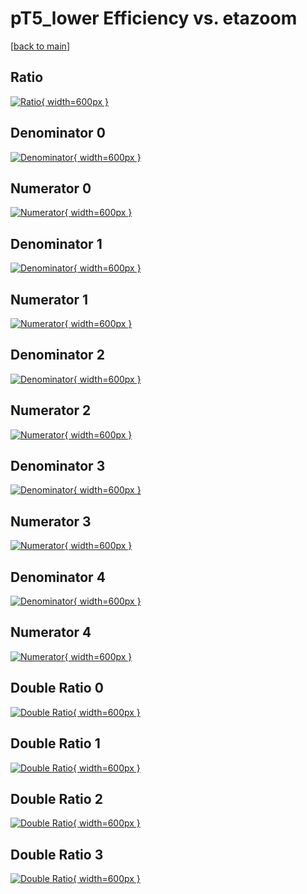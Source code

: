 # pT5_lower Efficiency vs. etazoom

[[back to main](./)]



## Ratio

[![Ratio](../mtv/var/pT5_lower_vtr_11_0_eff_etazoom.png){ width=600px }](../mtv/var/pT5_lower_vtr_11_0_eff_etazoom.pdf)

## Denominator 0

[![Denominator](../mtv/den/pT5_lower_vtr_11_0_eff_etazoom_den0.png){ width=600px }](../mtv/den/pT5_lower_vtr_11_0_eff_etazoom_den0.pdf)

## Numerator 0

[![Numerator](../mtv/num/pT5_lower_vtr_11_0_eff_etazoom_num0.png){ width=600px }](../mtv/num/pT5_lower_vtr_11_0_eff_etazoom_num0.pdf)

## Denominator 1

[![Denominator](../mtv/den/pT5_lower_vtr_11_0_eff_etazoom_den1.png){ width=600px }](../mtv/den/pT5_lower_vtr_11_0_eff_etazoom_den1.pdf)

## Numerator 1

[![Numerator](../mtv/num/pT5_lower_vtr_11_0_eff_etazoom_num1.png){ width=600px }](../mtv/num/pT5_lower_vtr_11_0_eff_etazoom_num1.pdf)

## Denominator 2

[![Denominator](../mtv/den/pT5_lower_vtr_11_0_eff_etazoom_den2.png){ width=600px }](../mtv/den/pT5_lower_vtr_11_0_eff_etazoom_den2.pdf)

## Numerator 2

[![Numerator](../mtv/num/pT5_lower_vtr_11_0_eff_etazoom_num2.png){ width=600px }](../mtv/num/pT5_lower_vtr_11_0_eff_etazoom_num2.pdf)

## Denominator 3

[![Denominator](../mtv/den/pT5_lower_vtr_11_0_eff_etazoom_den3.png){ width=600px }](../mtv/den/pT5_lower_vtr_11_0_eff_etazoom_den3.pdf)

## Numerator 3

[![Numerator](../mtv/num/pT5_lower_vtr_11_0_eff_etazoom_num3.png){ width=600px }](../mtv/num/pT5_lower_vtr_11_0_eff_etazoom_num3.pdf)

## Denominator 4

[![Denominator](../mtv/den/pT5_lower_vtr_11_0_eff_etazoom_den4.png){ width=600px }](../mtv/den/pT5_lower_vtr_11_0_eff_etazoom_den4.pdf)

## Numerator 4

[![Numerator](../mtv/num/pT5_lower_vtr_11_0_eff_etazoom_num4.png){ width=600px }](../mtv/num/pT5_lower_vtr_11_0_eff_etazoom_num4.pdf)

## Double Ratio 0

[![Double Ratio](../mtv/ratio/pT5_lower_vtr_11_0_eff_etazoom_ratio0.png){ width=600px }](../mtv/ratio/pT5_lower_vtr_11_0_eff_etazoom_ratio0.pdf)

## Double Ratio 1

[![Double Ratio](../mtv/ratio/pT5_lower_vtr_11_0_eff_etazoom_ratio1.png){ width=600px }](../mtv/ratio/pT5_lower_vtr_11_0_eff_etazoom_ratio1.pdf)

## Double Ratio 2

[![Double Ratio](../mtv/ratio/pT5_lower_vtr_11_0_eff_etazoom_ratio2.png){ width=600px }](../mtv/ratio/pT5_lower_vtr_11_0_eff_etazoom_ratio2.pdf)

## Double Ratio 3

[![Double Ratio](../mtv/ratio/pT5_lower_vtr_11_0_eff_etazoom_ratio3.png){ width=600px }](../mtv/ratio/pT5_lower_vtr_11_0_eff_etazoom_ratio3.pdf)

